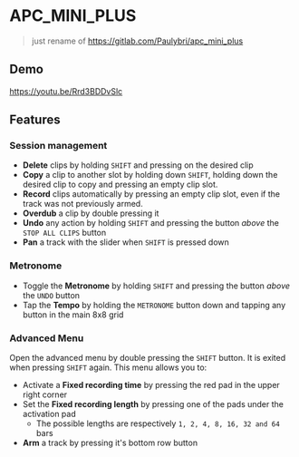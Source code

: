 # APC_MINI_PLUS
> just rename of https://gitlab.com/Paulybri/apc_mini_plus

## Demo

https://youtu.be/Rrd3BDDvSlc

## Features
### Session management
- **Delete** clips by holding `SHIFT` and pressing on the desired clip
- **Copy** a clip to another slot by holding down `SHIFT`, holding down the desired clip to copy and pressing an empty clip slot.
- **Record** clips automatically by pressing an empty clip slot, even if the track was not previously armed.
- **Overdub** a clip by double pressing it
- **Undo** any action by holding `SHIFT` and pressing the button *above* the `STOP ALL CLIPS` button
- **Pan** a track with the slider when `SHIFT` is pressed down

### Metronome
- Toggle the **Metronome** by holding `SHIFT` and pressing the button *above* the `UNDO` button 
- Tap the **Tempo** by holding the `METRONOME` button down and tapping any button in the main 8x8 grid

### Advanced Menu
Open the advanced menu by double pressing the `SHIFT` button. It is exited when pressing `SHIFT` again. This menu allows you to:
- Activate  a **Fixed recording time** by pressing the red pad in the upper right corner
- Set the **Fixed recording length** by pressing one of the pads under the activation pad
    - The possible lengths are respectively `1, 2, 4, 8, 16, 32 and 64` bars
- **Arm** a track by pressing it's bottom row button
